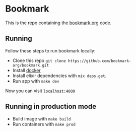 # Bookmark

This is the repo containing the [bookmark.org](https://bookmark.org/)
code.

## Running

Follow these steps to run bookmark locally:

* Clone this repo `git clone https://github.com/bookmark-org/bookmark.git`
* Install [docker](https://docs.docker.com/engine/install/)
* Install elixir dependencies with `mix deps.get`.
* Run app with `make dev`

Now you can visit [`localhost:4000`](http://localhost:4000) 

## Running in production mode

* Build image with `make build`
* Run containers with `make prod`